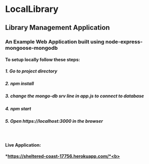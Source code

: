 # LocalLibrary
## Library Management Application 

### An Example Web Application built using node-express-mongoose-mongodb

#### To setup locally follow these steps:
##### 1. Go to project directory
##### 2. npm install
##### 3. change the mongo-db srv line in app.js to connect to database  
##### 4. npm start
##### 5. Open *https://localhost:3000* in the browser 

<br>

#### Live Application:
<b>*https://sheltered-coast-17756.herokuapp.com/*<b>


